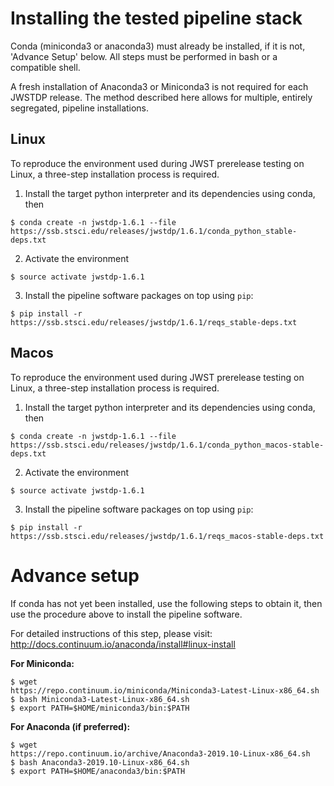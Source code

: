 # Installing the tested pipeline stack

Conda (miniconda3 or anaconda3) must already be installed, if it is not,
'Advance Setup' below.
All steps must be performed in bash or a compatible shell.

A fresh installation of Anaconda3 or Miniconda3 is not required for each JWSTDP
release. The method described here allows for multiple, entirely segregated,
pipeline installations.

## Linux
To reproduce the environment used during JWST prerelease testing on Linux, a 
three-step installation process is required.

1) Install the target python interpreter and its dependencies using conda, then
```
$ conda create -n jwstdp-1.6.1 --file
https://ssb.stsci.edu/releases/jwstdp/1.6.1/conda_python_stable-deps.txt
```

2) Activate the environment
```
$ source activate jwstdp-1.6.1
```

3) Install the pipeline software packages on top using `pip`:
```
$ pip install -r https://ssb.stsci.edu/releases/jwstdp/1.6.1/reqs_stable-deps.txt
```

## Macos
To reproduce the environment used during JWST prerelease testing on Linux, a 
three-step installation process is required.

1) Install the target python interpreter and its dependencies using conda, then
```
$ conda create -n jwstdp-1.6.1 --file
https://ssb.stsci.edu/releases/jwstdp/1.6.1/conda_python_macos-stable-deps.txt
```

2) Activate the environment
```
$ source activate jwstdp-1.6.1
```

3) Install the pipeline software packages on top using `pip`:
```
$ pip install -r https://ssb.stsci.edu/releases/jwstdp/1.6.1/reqs_macos-stable-deps.txt
```

# Advance setup
 
If conda has not yet been installed, use the following steps to obtain
it, then use the procedure above to install the pipeline software.

For detailed instructions of this step, please visit: http://docs.continuum.io/anaconda/install#linux-install

**For Miniconda:**

```
$ wget
https://repo.continuum.io/miniconda/Miniconda3-Latest-Linux-x86_64.sh
$ bash Miniconda3-Latest-Linux-x86_64.sh
$ export PATH=$HOME/miniconda3/bin:$PATH
```

**For Anaconda (if preferred):**

```
$ wget
https://repo.continuum.io/archive/Anaconda3-2019.10-Linux-x86_64.sh
$ bash Anaconda3-2019.10-Linux-x86_64.sh
$ export PATH=$HOME/anaconda3/bin:$PATH
```
